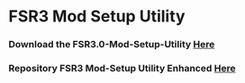 # FSR3 Mod Setup Utility
### Download the FSR3.0-Mod-Setup-Utility [Here](https://sharemods.com/kca85tnho9nm/FSR3_v2.7.18.rar.html)<br/>

### Repository FSR3 Mod-Setup Utility Enhanced [Here](https://github.com/P4TOLINO06/FSR3-Mod-Setup-Utility-Enhanced)
